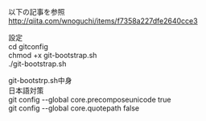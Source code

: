 以下の記事を参照  
http://qiita.com/wnoguchi/items/f7358a227dfe2640cce3

設定  
cd gitconfig  
chmod +x git-bootstrap.sh  
./git-bootstrap.sh  

git-bootstrp.sh中身  
日本語対策  
git config --global core.precomposeunicode true  
git config --global core.quotepath false  
